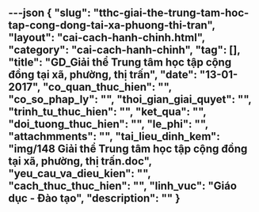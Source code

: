 ---json
{
    "slug": "tthc-giai-the-trung-tam-hoc-tap-cong-dong-tai-xa-phuong-thi-tran",
    "layout": "cai-cach-hanh-chinh.html",
    "category": "cai-cach-hanh-chinh",
    "tag": [],
    "title": "GD_Giải thể Trung tâm học tập cộng đồng tại xã, phường, thị trấn",
    "date": "13-01-2017",
    "co_quan_thuc_hien": "",
    "co_so_phap_ly": "",
    "thoi_gian_giai_quyet": "",
    "trinh_tu_thuc_hien": "",
    "ket_qua": "",
    "doi_tuong_thuc_hien": "",
    "le_phi": "",
    "attachmments": "",
    "tai_lieu_dinh_kem": "img/148 Giải thể Trung tâm học tập cộng đồng tại xã, phường, thị trấn.doc",
    "yeu_cau_va_dieu_kien": "",
    "cach_thuc_thuc_hien": "",
    "linh_vuc": "Giáo dục - Đào tạo",
    "description": ""
}
---
